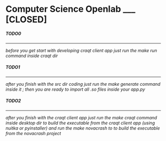 # Computer Science Openlab ___ [CLOSED]

##### TODO0
---
_before you get start with developing craqt client app just run the make run command inside craqt dir_

##### TODO1
---
_after you finish with the src dir coding just run the make generate command inside it ; then you are ready to import all .so files inside your app.py_

##### TODO2
---
_after you finish with the craqt client app just run the make craqt command inside desktop dir to build the executable from the craqt client app (using nuitka or pyinstaller) and run the make novacrash to to build the executable from the novacrash project_